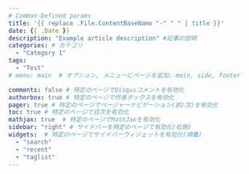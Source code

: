 ```yaml
---
# Common-Defined params
title: '{{ replace .File.ContentBaseName "-" " " | title }}'
date: {{ .Date }}
description: "Example article description" #記事の説明
categories: # カテゴリ
  - "Category 1"
tags:
  - "Test"
# menu: main  # オプション, メニューにページを追加: main, side, footer

comments: false # 特定のページでDisqusコメントを有効化
authorbox: true # 特定のページで作者ボックスを有効化
pager: true # 特定のページでページャーナビゲーション(前/次)を有効化
toc: true # 特定のページで目次を有効化
mathjax: true  # 特定のページでMathJaxを有効化
sidebar: "right" # サイドバーを特定のページで有効化(右側)
widgets:  # 特定のページでサイドバーウィジェットを有効化(順番)
  - "search"
  - "recent"
  - "taglist"
---
```

